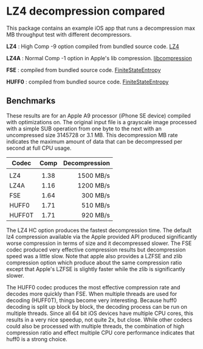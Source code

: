 LZ4 decompression compared
=============================

This package contains an example iOS app that runs a decompression max MB throughput test with different decompressors.

__LZ4__ : High Comp -9 option compiled from bundled source code. [LZ4](https://github.com/lz4/lz4)

__LZ4A__ : Normal Comp -1 option in Apple's lib compression. [libcompression](https://developer.apple.com/documentation/compression/data_compression)

__FSE__ : compiled from bundled source code. [FiniteStateEntropy](https://github.com/Cyan4973/FiniteStateEntropy)

__HUFF0__ : compiled from bundled source code. [FiniteStateEntropy](https://github.com/Cyan4973/FiniteStateEntropy)

Benchmarks
-------------------------

These results are for an Apple A9 processor (iPhone SE device) compiled with optimizations on. The original input file is a grayscale image processed with a simple SUB operation from one byte to the next with an uncompressed size 3145728 or 3.1 MB. This decompression MB rate indicates the maximum amount of data that can be decompressed per second at full CPU usage.

| Codec  | Comp   | Decompression |
| ------ |:------:| -------------:|
|        |        |               |
| LZ4    |  1.38  |  1500 MB/s    |
| LZ4A   |  1.16  |  1200 MB/s    |
| FSE    |  1.64  |   300 MB/s    |
| HUFF0  |  1.71  |   510 MB/s    |
| HUFF0T |  1.71  |   920 MB/s    |

The LZ4 HC option produces the fastest decompression time. The default lz4 compression available via the Apple provided API produced significantly worse compression in terms of size and it decompressed slower. The FSE codec produced very effective compression results but decompression speed was a little slow. Note that apple also provides a LZFSE and zlib compression option which produce about the same compression ratio except that Apple's LZFSE is slightly faster while the zlib is significantly slower.

The HUFF0 codec produces the most effective compression rate and decodes more quickly than FSE. When multiple threads are used for decoding (HUFF0T), things become very interesting. Because huff0 decoding is split up block by block, the decoding process can be run on multiple threads. Since all 64 bit iOS devices have multiple CPU cores, this results in a very nice speedup, not quite 2x, but close. While other codecs could also be processed with multiple threads, the combination of high compression ratio and effect multiple CPU core performance indicates that huff0 is a strong choice.

